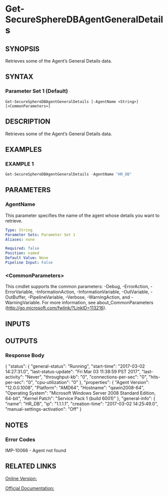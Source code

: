 ﻿# Get-SecureSphereDBAgentGeneralDetails

## SYNOPSIS
Retrieves some of the Agent’s General Details data.

## SYNTAX

### Parameter Set 1 (Default)
```
Get-SecureSphereDBAgentGeneralDetails [-AgentName <String>] [<CommonParameters>]
```

## DESCRIPTION
Retrieves some of the Agent’s General Details data.

## EXAMPLES

### EXAMPLE 1

```powershell
Get-SecureSphereDBAgentGeneralDetails -AgentName "HR_DB"
```

## PARAMETERS

### AgentName
This parameter specifies the name of the agent whose details you want to retrieve.

```yaml
Type: String
Parameter Sets: Parameter Set 1
Aliases: none

Required: false
Position: named
Default Value: None
Pipeline Input: False
```

### \<CommonParameters\>
This cmdlet supports the common parameters: -Debug, -ErrorAction, -ErrorVariable, -InformationAction, -InformationVariable, -OutVariable, -OutBuffer, -PipelineVariable, -Verbose, -WarningAction, and -WarningVariable. For more information, see about_CommonParameters (http://go.microsoft.com/fwlink/?LinkID=113216).

## INPUTS

## OUTPUTS

### Response Body
{
"status": {
"general-status": "Running",
"start-time": "2017-03-02 14:27:31.0",
"last-status-update": "Fri Mar 03 11:38:59 PST 2017",
"last-activity": "Never",
"throughput-kb": "0",
"connections-per-sec": "0",
"hits-per-sec": "0",
"cpu-utilization": "0"
},
"properties": {
"Agent Version": "12.0.0.1008",
"Platform": "AMD64",
"Hostname": "qawin2008-64",
"Operating System": "Microsoft Windows Server 2008 Standard Edition, 64-bit",
"Kernel Patch": "Service Pack 1 (build 6001)"
},
"general-info": {
"name": "HR_DB",
"ip": "1.1.1.1",
"creation-time": "2017-03-02 14:25:49.0",
"manual-settings-activation": "Off"
}

## NOTES

### Error Codes
IMP-10066 - Agent not found

## RELATED LINKS

[Online Version:](https://github.com/akshinmustafayev/SecureSpherePS/tree/master/Documentation)

[Official Documentation:](https://docs.imperva.com/bundle/v13.6-api-reference-guide/page/65311.htm)



